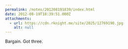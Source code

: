 ```yaml
---
permalink: /notes/201208191839/index.html
date: 2012-08-19T18:39:51.000Z
attachments:
  - url: https://cdn.rknight.me/site/2025/12769190.jpg
    alt: null
---
```


Bargain. Got three.
